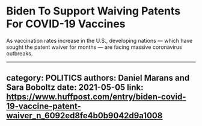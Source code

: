 # Biden To Support Waiving Patents For COVID-19 Vaccines

As vaccination rates increase in the U.S., developing nations — which have sought the patent waiver for months — are facing massive coronavirus outbreaks.

---
category: POLITICS
authors: Daniel Marans and Sara Boboltz
date: 2021-05-05
link: https://www.huffpost.com/entry/biden-covid-19-vaccine-patent-waiver_n_6092ed8fe4b0b9042d9a1008
---
